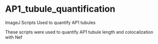# AP1_tubule_quantification
ImageJ Scripts Used to quantify AP1 tubules

These scripts were used to quantify AP1 tubule length and colocalization with Nef 
